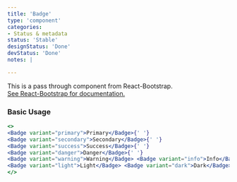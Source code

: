 ```yaml
---
title: 'Badge'
type: 'component'
categories:
- Status & metadata
status: 'Stable'
designStatus: 'Done'
devStatus: 'Done'
notes: |

---
```


<p className="lead">
  This is a pass through component from React-Bootstrap.<br/>
  <a href="https://react-bootstrap.github.io/components/badge/" target="_blank" rel="noopener noreferrer">
    See React-Bootstrap for documentation.
  </a>
</p>

### Basic Usage

```jsx live
<>
<Badge variant="primary">Primary</Badge>{' '}
<Badge variant="secondary">Secondary</Badge>{' '}
<Badge variant="success">Success</Badge>{' '}
<Badge variant="danger">Danger</Badge>{' '}
<Badge variant="warning">Warning</Badge> <Badge variant="info">Info</Badge>{' '}
<Badge variant="light">Light</Badge> <Badge variant="dark">Dark</Badge>
</>
```